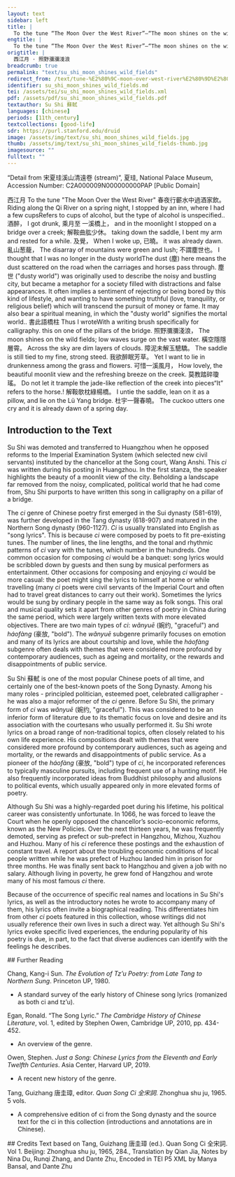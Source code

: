 ```yaml
---
layout: text
sidebar: left
title: |
  To the tune “The Moon Over the West River”—“The moon shines on the wild fields” | 西江月 · 照野瀰瀰淺浪
engtitle: |
  To the tune “The Moon Over the West River”—“The moon shines on the wild fields”
origtitle: |
  西江月 · 照野瀰瀰淺浪
breadcrumb: true
permalink: "text/su_shi_moon_shines_wild_fields"
redirect_from: /text/tune-%E2%80%9C-moon-over-west-river%E2%80%9D%E2%80%94%E2%80%9C-moon-shines-wild-fields%E2%80%9D
identifier: su_shi_moon_shines_wild_fields.md
tei: /assets/tei/su_shi_moon_shines_wild_fields.xml
pdf: /assets/pdf/su_shi_moon_shines_wild_fields.pdf
textauthor: Su Shi 蘇軾
languages: [chinese]
periods: [11th_century]
textcollections: [good-life]
sdr: https://purl.stanford.edu/druid 
image: /assets/img/text/su_shi_moon_shines_wild_fields.jpg
thumb: /assets/img/text/su_shi_moon_shines_wild_fields-thumb.jpg
imagesource: ""
fulltext: ""
---
```

 “Detail from 宋夏珪溪山清遠卷 (stream)”, 夏珪, National Palace Museum, Accession Number: C2A000009N000000000PAP [Public Domain]

 西江月 To the tune "The Moon Over the West River" 春夜行蘄水中過酒家飲。 Riding along the Qi River on a spring night, I stopped by an inn, where I had a few cupsRefers to cups of alcohol, but the type of alcohol is unspecified.. 酒醉， I got drunk, 乘月至 一溪橋上， and in the moonlight I stopped on a bridge over a creek; 解鞍曲肱少休。 taking down the saddle, I bent my arm and rested for a while. 及覺， When I woke up, 已曉。 it was already dawn. 亂山葱蘢， The disarray of mountains were green and lush; 不謂塵世也。 I thought that I was no longer in the dusty worldThe dust (塵) here means the dust scattered on the road when the carriages and horses pass through.  塵世 ("dusty world") was originally used to describe the noisy and bustling city, but became a metaphor for a society filled with distractions and false appearances. It often implies a sentiment of rejecting or being bored by this kind of lifestyle, and wanting to have something truthful (love, tranquility, or religious belief) which will transcend the pursuit of money or fame. It may also bear a spiritual meaning, in which the "dusty world" signifies the mortal world.. 書此語橋柱 Thus I wroteWith a writing brush specifically for calligraphy. this on one of the pillars of the bridge. 照野瀰瀰淺浪， The moon shines on the wild fields; low waves surge on the vast water. 橫空隱隱層霄。 Across the sky are dim layers of clouds. 障泥未解玉驄驕。 The saddle is still tied to my fine, strong steed. 我欲醉眠芳草。 Yet I want to lie in drunkenness among the grass and flowers. 可惜一溪風月， How lovely, the beautiful moonlit view and the refreshing breeze on the creek. 莫教踏碎瓊瑤。 Do not let it trample the jade-like reflection of the creek into pieces“It” refers to the horse.! 解鞍欹枕綠楊橋。 I untie the saddle, lean on it as a pillow, and lie on the Lü Yang bridge. 杜宇一聲春曉。 The cuckoo utters one cry and it is already dawn of a spring day. 
 
## Introduction to the Text 
<p><meta charset="utf-8" />Su Shi was demoted and transferred to Huangzhou when he opposed reforms to the Imperial Examination System (which selected new civil servants) instituted by the chancellor at the Song court, Wang Anshi. This <em>ci</em> was written during his posting in Huangzhou. In the first stanza, the speaker highlights the beauty of a moonlit view of the city. Beholding a landscape far removed from the noisy, complicated, political world that he had come from, Shu Shi purports to have written this song in calligraphy on a pillar of a bridge.</p> <p>The <em>ci</em> genre of Chinese poetry first emerged in the Sui dynasty (581-619), was further developed in the Tang dynasty (618-907) and matured in the Northern Song dynasty (960-1127). <em>Ci</em> is usually translated into English as "song lyrics". This is because <em>ci</em> were composed by poets to fit pre-existing tunes. The number of lines, the line lengths, and the tonal and rhythmic patterns of <em>ci</em> vary with the tunes, which number in the hundreds. One common occasion for composing <em>ci</em> would be a banquet: song lyrics would be scribbled down by guests and then sung by musical performers as entertainment. Other occasions for composing and enjoying <em>ci</em> would be more casual: the poet might sing the lyrics to himself at home or while travelling (many <em>ci</em> poets were civil servants of the Imperial Court and often had to travel great distances to carry out their work). Sometimes the lyrics would be sung by ordinary people in the same way as folk songs. This oral and musical quality sets it apart from other genres of poetry in China during the same period, which were largely written texts with more elevated objectives. There are two main types of <em>ci</em>: <em>wǎnyuē</em> (婉约, "graceful") and <em>háofàng</em> (豪放, "bold"). The <em>wǎnyuē</em> subgenre primarily focuses on emotion and many of its lyrics are about courtship and love, while the<em> háofàng</em> subgenre often deals with themes that were considered more profound by contemporary audiences, such as ageing and mortality, or the rewards and disappointments of public service.</p> <p><meta charset="utf-8" />Su Shi <meta charset="utf-8" />蘇軾 is one of the most popular Chinese poets of all time, and certainly one of the best-known poets of the Song Dynasty. Among his many roles - principled politician, esteemed poet, celebrated calligrapher - he was also a major reformer of the <em>ci</em> genre. Before Su Shi, the primary form of <em>ci</em> was <em>wǎnyuē</em> (婉约, "graceful"). This was considered to be an inferior form of literature due to its thematic focus on love and desire and its association with the courtesans who usually performed it. Su Shi wrote lyrics on a broad range of non-traditional topics, often closely related to his own life experience. His compositions dealt with themes that were considered more profound by contemporary audiences, such as ageing and mortality, or the rewards and disappointments of public service. As a pioneer of the <em>háofàng </em>(豪放, "bold") type of <em>ci</em>, he incorporated references to typically masculine pursuits, including frequent use of a hunting motif. He also frequently incorporated ideas from Buddhist philosophy and allusions to political events, which usually appeared only in more elevated forms of poetry.</p> <p dir="ltr">Although Su Shi was a highly-regarded poet during his lifetime, his political career was consistently unfortunate. In 1066, he was forced to leave the Court when he openly opposed the chancellor’s socio-economic reforms, known as the New Policies. Over the next thirteen years, he was frequently demoted, serving as prefect or sub-prefect in Hangzhou, Mizhou, Xuzhou and Huzhou. Many of his <em>ci</em> reference these postings and the exhaustion of constant travel. A report about the troubling economic conditions of local people written while he was prefect of Huzhou landed him in prison for three months. He was finally sent back to Hangzhou and given a job with no salary. Although living in poverty, he grew fond of Hangzhou and wrote many of his most famous <em>ci </em>there.</p> <p>Because of the occurrence of specific real names and locations in Su Shi's lyrics, as well as the introductory notes he wrote to accompany many of them, his lyrics often invite a biographical reading. This differentiates him from other <em>ci</em> poets featured in this collection, whose writings did not usually reference their own lives in such a direct way. Yet although Su Shi's lyrics evoke specific lived experiences, the enduring popularity of his poetry is due, in part, to the fact that diverse audiences can identify with the feelings he describes.</p>
## Further Reading 
<p>Chang, Kang-i Sun. <em>The Evolution of Tz’u Poetry: from Late Tang to Northern Sung</em>. Princeton UP, 1980.</p> <ul> <li>A standard survey of the early history of Chinese song lyrics (romanized as both ci and tz’u).</li> </ul> <p>Egan, Ronald. “The Song Lyric.” <em>The Cambridge History of Chinese Literature</em>, vol. 1, edited by Stephen Owen, Cambridge UP, 2010, pp. 434-452.</p> <ul> <li>An overview of the genre.</li> </ul> <p>Owen, Stephen. <em>Just a Song: Chinese Lyrics from the Eleventh and Early Twelfth Centuries</em>. Asia Center, Harvard UP, 2019.</p> <ul> <li>A recent new history of the genre.</li> </ul> <p>Tang, Guizhang 唐圭璋, editor. <em>Quan Song Ci 全宋詞</em>. Zhonghua shu ju, 1965. 5 vols.</p> <ul> <li>A comprehensive edition of ci from the Song dynasty and the source text for the ci in this collection (introductions and annotations are in Chinese).</li> </ul>
## Credits
Text based on Tang, Guizhang 唐圭璋 (ed.). Quan Song Ci 全宋詞. Vol 1. Beijing: Zhonghua shu ju, 1965, 284., Translation by Qian Jia, Notes by Nina Du, Runqi Zhang,  and Dante Zhu, Encoded in TEI P5 XML by Manya Bansal,  and Dante Zhu
